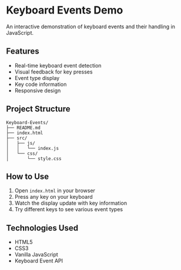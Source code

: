 # Keyboard Events Demo

An interactive demonstration of keyboard events and their handling in JavaScript.

## Features

- Real-time keyboard event detection
- Visual feedback for key presses
- Event type display
- Key code information
- Responsive design

## Project Structure

```
Keyboard-Events/
├── README.md
├── index.html
├── src/
│   ├── js/
│   │   └── index.js
│   └── css/
│       └── style.css
```

## How to Use

1. Open `index.html` in your browser
2. Press any key on your keyboard
3. Watch the display update with key information
4. Try different keys to see various event types

## Technologies Used

- HTML5
- CSS3
- Vanilla JavaScript
- Keyboard Event API
